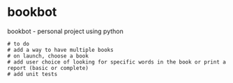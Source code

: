 # bookbot
bookbot - personal project using python

    # to do
    # add a way to have multiple books 
    # on launch, choose a book
    # add user choice of looking for specific words in the book or print a report (basic or complete)
    # add unit tests 